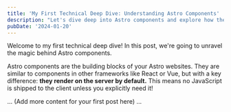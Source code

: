 ```yaml
---
title: 'My First Technical Deep Dive: Understanding Astro Components'
description: "Let's dive deep into Astro components and explore how they work, their benefits, and how they contribute to Astro's performance."
pubDate: '2024-01-20'
---
```


Welcome to my first technical deep dive! In this post, we're going to unravel the magic behind Astro components.

Astro components are the building blocks of your Astro websites. They are similar to components in other frameworks like React or Vue, but with a key difference: **they render on the server by default.** This means no JavaScript is shipped to the client unless you explicitly need it!

... (Add more content for your first post here) ...
